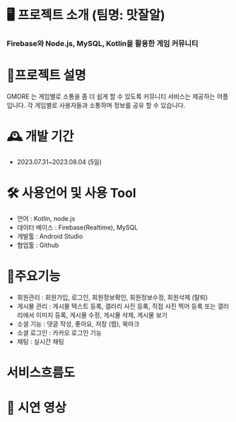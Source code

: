# 🖥 프로젝트 소개 (팀명: 맛잘알)
### Firebase와 Node.js, MySQL, Kotlin을 활용한 게임 커뮤니티



# 📝프로젝트 설명
GMORE 는 게임별로 소통을 좀 더 쉽게 할 수 있도록 커뮤니티 서비스는 제공하는 어플 입니다.
각 게임별로 사용자들과 소통하며 정보를 공유 할 수 있습니다.


# 🕰 개발 기간
 - 2023.07.31~2023.08.04 (5일)

# 🛠 사용언어 및 사용 Tool
  - 언어 : Kotlin, node.js
  - 데이터 베이스 : Firebase(Realtime), MySQL
  - 개발툴 : Android Studio
  - 협업툴 : Github
  
# 📌주요기능
  - 회원관리 : 회원가입, 로그인, 회원정보확인, 회원정보수정, 회원삭제 (탈퇴)
  - 게시물 관리 : 게시물 텍스트 등록, 갤러리 사진 등록, 직접 사진 찍어 등록 또는 갤러리에서 이미지 등록, 게시물 수정, 게시물 삭제, 게시물 보기
  - 소셜 기능 : 댓글 작성, 좋아요, 저장 (찜), 북마크
  - 소셜 로그인 : 카카오 로그인 기능
  - 채팅 : 실시간 채팅
  
# 서비스흐름도

  
# 🎥 시연 영상
